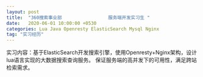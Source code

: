 ```yaml
---
layout: post
title:  "360搜索事业部                 服务端开发实习生 "
date:   2020-06-01 10:00:00 +0530
categories: Lua Java Openresty ElasticSearch Mysql Nginx  
tag: "实习经历"
---
```

实习内容：基于ElasticSearch开发搜索引擎，使用Openresty+Nginx架构，设计lua语言实现的大数据搜索查询服务。 保证服务端的高并发下的可用性，满足跨站检索需求。

